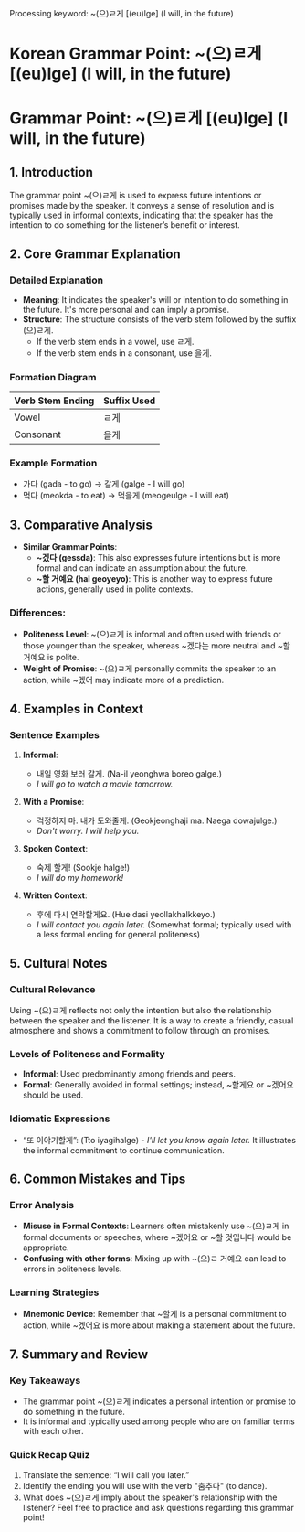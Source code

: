 Processing keyword: ~(으)ㄹ게 [(eu)lge] (I will, in the future)
# Korean Grammar Point: ~(으)ㄹ게 [(eu)lge] (I will, in the future)
# Grammar Point: ~(으)ㄹ게 [(eu)lge] (I will, in the future)
## 1. Introduction
The grammar point ~(으)ㄹ게 is used to express future intentions or promises made by the speaker. It conveys a sense of resolution and is typically used in informal contexts, indicating that the speaker has the intention to do something for the listener’s benefit or interest.
## 2. Core Grammar Explanation
### Detailed Explanation
- **Meaning**: It indicates the speaker's will or intention to do something in the future. It's more personal and can imply a promise.
- **Structure**: The structure consists of the verb stem followed by the suffix (으)ㄹ게. 
  - If the verb stem ends in a vowel, use ㄹ게.
  - If the verb stem ends in a consonant, use 을게.
### Formation Diagram
| Verb Stem Ending | Suffix Used |
|------------------|-------------|
| Vowel            | ㄹ게        |
| Consonant        | 을게        |
### Example Formation
- 가다 (gada - to go) → 갈게 (galge - I will go)
- 먹다 (meokda - to eat) → 먹을게 (meogeulge - I will eat)
## 3. Comparative Analysis
- **Similar Grammar Points**: 
   - **~겠다 (gessda)**: This also expresses future intentions but is more formal and can indicate an assumption about the future. 
   - **~할 거예요 (hal geoyeyo)**: This is another way to express future actions, generally used in polite contexts.
  
### Differences:
- **Politeness Level**: ~(으)ㄹ게 is informal and often used with friends or those younger than the speaker, whereas ~겠다는 more neutral and ~할 거예요 is polite.
- **Weight of Promise**: ~(으)ㄹ게 personally commits the speaker to an action, while ~겠어 may indicate more of a prediction.
## 4. Examples in Context
### Sentence Examples
1. **Informal**: 
   - 내일 영화 보러 갈게. (Na-il yeonghwa boreo galge.) 
   - *I will go to watch a movie tomorrow.*
  
2. **With a Promise**: 
   - 걱정하지 마. 내가 도와줄게. (Geokjeonghaji ma. Naega dowajulge.)
   - *Don't worry. I will help you.*
3. **Spoken Context**: 
   - 숙제 할게! (Sookje halge!)
   - *I will do my homework!*
4. **Written Context**: 
   - 후에 다시 연락할게요. (Hue dasi yeollakhalkkeyo.)
   - *I will contact you again later.* (Somewhat formal; typically used with a less formal ending for general politeness)
## 5. Cultural Notes
### Cultural Relevance
Using ~(으)ㄹ게 reflects not only the intention but also the relationship between the speaker and the listener. It is a way to create a friendly, casual atmosphere and shows a commitment to follow through on promises. 
### Levels of Politeness and Formality
- **Informal**: Used predominantly among friends and peers.
- **Formal**: Generally avoided in formal settings; instead, ~할게요 or ~겠어요 should be used.
### Idiomatic Expressions
- “또 이야기할게”: (Tto iyagihalge) - *I'll let you know again later.* It illustrates the informal commitment to continue communication.
## 6. Common Mistakes and Tips
### Error Analysis
- **Misuse in Formal Contexts**: Learners often mistakenly use ~(으)ㄹ게 in formal documents or speeches, where ~겠어요 or ~할 것입니다 would be appropriate.
- **Confusing with other forms**: Mixing up with ~(으)ㄹ 거예요 can lead to errors in politeness levels.
### Learning Strategies
- **Mnemonic Device**: Remember that ~할게 is a personal commitment to action, while ~겠어요 is more about making a statement about the future.
  
## 7. Summary and Review
### Key Takeaways
- The grammar point ~(으)ㄹ게 indicates a personal intention or promise to do something in the future.
- It is informal and typically used among people who are on familiar terms with each other.
  
### Quick Recap Quiz
1. Translate the sentence: “I will call you later.”
2. Identify the ending you will use with the verb "춤추다" (to dance).
3. What does ~(으)ㄹ게 imply about the speaker's relationship with the listener? 
Feel free to practice and ask questions regarding this grammar point!
